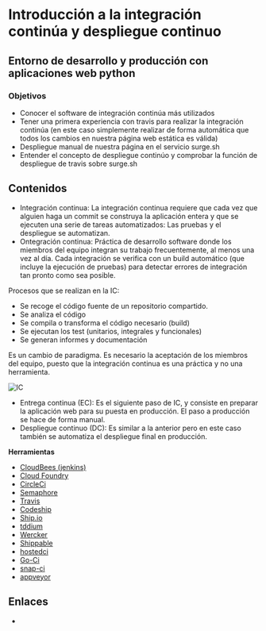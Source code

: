 # Introducción a la integración continúa y despliegue continuo

## Entorno de desarrollo y producción con aplicaciones web python

### Objetivos

* Conocer el software de integración continúa más utilizados
* Tener una primera experiencia con travis para realizar la integración continúa (en este caso simplemente realizar de forma automática que todos los cambios en nuestra página web estática es válida)
* Despliegue manual de nuestra página en el servicio surge.sh
* Entender el concepto de despliegue continúo y comprobar la función de despliegue de travis sobre surge.sh

## Contenidos

* Integración continua: La integración continua requiere que cada vez que alguien haga un commit se construya la aplicación entera y que se ejecuten una serie de tareas automatizados: Las pruebas y el despliegue se automatizan.
* Ontegración continua: Práctica de desarrollo software donde los miembros del equipo integran su trabajo frecuentemente, al menos una vez al día. Cada integración se verifica con un build automático (que incluye la ejecución de pruebas) para detectar errores de integración tan pronto como sea posible.

Procesos que se realizan en la IC:

* Se recoge el código fuente de un repositorio compartido.
* Se analiza el código
* Se compila o transforma el código necesario (build)
* Se ejecutan los test (unitarios, integrales y funcionales)
* Se generan informes y documentación

Es un cambio de paradigma. Es necesario la aceptación de los miembros del equipo, puesto que la integración continua es una práctica y no una herramienta.

![IC]("img/ic.png")

* Entrega continua (EC): Es el siguiente paso de IC, y consiste en preparar la aplicación web para su puesta en producción. El paso a producción se hace de forma manual.
* Despliegue continuo (DC): Es similar a la anterior pero en este caso también se automatiza el despliegue final en producción.

**Herramientas**

* [CloudBees (jenkins)](http://www.cloudbees.com/dev)
* [Cloud Foundry](http://www.cloudfoundry.com/)
* [CircleCi](https://circleci.com/)
* [Semaphore](https://semaphoreapp.com/)
* [Travis](https://travis-ci.com/)
* [Codeship](https://www.codeship.io/)
* [Ship.io](https://ship.io/)
* [tddium](https://www.solanolabs.com/)
* [Wercker](http://wercker.com/)
* [Shippable](http://www.shippable.com/)
* [hostedci](https://hosted-ci.com/)
* [Go-Ci](http://www.thoughtworks.com/products/go-continuous-delivery)
* [snap-ci](http://snap-ci.com)
* [appveyor](http://www.appveyor.com/)

## Enlaces

* 

